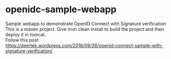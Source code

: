 # openidc-sample-webapp
Sample webapp to demonstrate OpenID Connect with Signature verification <br>
This is a maven project. Give mvn clean install to build the project and then deploy it in tomcat.<br>
Follow this post <br>
https://deertek.wordpress.com/2018/09/26/openid-connect-sample-with-signature-verification/
